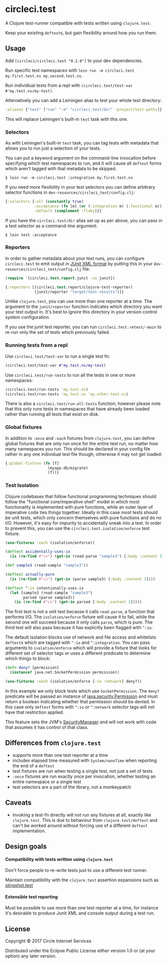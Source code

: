 # circleci.test

A Clojure test-runner compatible with tests written using `clojure.test`.

Keep your existing `deftest`s, but gain flexibility around how you run them.

## Usage

Add `[circleci/circleci.test "0.2.0"]` to your dev dependencies.

Run specific test namespaces with `lein run -m circleci.test my.first.test.ns my.second.test.ns`.

Run individiual tests from a repl with `(circleci.test/test-var #'my.test.ns/my-test)`.

Alternatively you can add a Leiningen alias to test your whole test directory:

```clj
:aliases {"test" ["run" "-m" "circleci.test/dir" :project/test-paths]}
```

This will replace Leiningen's built-in `test` task with this one.

### Selectors

As with Leiningen's built-in `test` task, you can tag tests with metadata
that allows you to run just a selection of your tests.

You can put a keyword argument on the command-line invocation before 
specifying which test namespaces to run, and it will cause all `deftest`
forms which aren't tagged with that metadata to be skipped.

    $ lein run -m circleci.test :integration my.first.test.ns

If you need more flexibility in your test selectors you can define arbitrary
selector functions in `dev-resources/circleci_test/config.clj`:

```clj
{:selectors {:all (constantly true)
             :acceptance (fn [m] (or (:integration m) (:functional m)))
             :default (complement :flaky)}}
```

If you have the `circleci.test/dir` alias set up as per above, you can pass
in a test selector as a command-line argument:

    $ lein test :acceptance

### Reporters

In order to gather metadata about your test runs, you can configure
`circleci.test` to emit output
in [JUnit XML format](https://ant.apache.org/manual/Tasks/junitreport.html) by
putting this in your `dev-resources/circleci_test/config.clj` file:

```clj
(require '[circleci.test.report.junit :as junit])

{:reporters [(circleci.test.report/clojure-test-reporter)
             (junit/reporter "target/test-results")]}
```

Unlike `clojure.test`, you can use more than one reporter at a time. The
argument to the `junit/reporter` function indicates which directory you
want your test output in. It's best to ignore this directory in your version
control system configuration.

If you use the junit test reporter, you can run `circleci.test.retest/-main`
to re-run only the set of tests which previously failed.

### Running tests from a repl

Use `circleci.test/test-var` to run a single test fn:
```clojure
(circleci.test/test-var #'my.test.ns/my-test)
```

Use `circleci.test/run-tests` to run all the tests in one or more namespaces:
```clojure
(circleci.test/run-tests 'my.test.ns)
(circleci.test/run-tests 'my.test.ns 'my.other.test.ns)
```

There is also a `circleci.test/run-all-tests` function; however please note that
this only runs tests in namespaces that have already been loaded rather than
running all tests that exist on disk.

### Global fixtures

In addition to `:once` and `:each` fixtures from `clojure.test`, you can define global fixtures that are only run once for the entire test run, no matter how many namespaces you run. This should be declared in your config file rather in any one individual test file though; otherwise it may not get loaded:

```clj
{:global-fixture (fn [f]
                   (myapp.db/migrate)
                   (f))}
```

### Test Isolation

Clojure codebases that follow functional programming techniques should follow
the "functional core/imperative shell" model in which most functionality is 
implemented with pure functions, while an outer layer of imperative code ties
things together. Ideally in this case most tests should be unit tests, which
only concern themselves with pure functions and do no I/O. However, it's easy
for impurity to accidentally sneak into a test. In order to prevent this, you
can use the `circleci.test.isolation/enforce` test fixture.

```clj
(use-fixtures :each (isolation/enforce))

(deftest accidentally-uses-io
  (is (re-find #"cx") (get-in (read-parse "sample3") [:body :content 3])))

(def sample3 (read-sample "sample3"))

(deftest actually-pure
  (is (re-find #"cx") (get-in (parse sample3) [:body :content 3])))

(deftest ^:io intentionally-uses-io
  (let [sample3 (read-sample "sample3")
        parsed (parse sample3)]
    (is (re-find #"cx") (get-in parsed [:body :content 3]))))
```

The first test is not a unit test because it calls `read-parse`, a function
that performs I/O. The `isolation/enforce` fixture will cause it to fail, while
the second one will succeed because it only calls `parse`, which is pure. The
third test will also pass because it has explicitly been flagged with `^:io`.

The default isolation blocks use of network and file access and whitelists
`deftest`s which are tagged with `^:io` and `^:integration`. You can pass
arguments to `isolation/enforce` which will provide a fixture that looks for
different set of selector tags or uses a different predicate to determine
which things to block:

```clj
(defn deny? [permission]
  (instance? java.net.SocketPermission permission))

(use-fixtures :each (isolation/enforce [:io :network] deny?))
```

In this example we only block tests which use `SocketPermission`. The `deny?`
predicate will be passed an instance of [java.security.Permission](https://docs.oracle.com/javase/8/docs/api/java/security/Permission.html)
and must return a boolean indicating whether that permission should be denied.
In this case only `deftest` forms with `^:io` or `^:network` selector tags
will not have that restriction applied.

This feature sets the JVM's [SecurityManager](https://docs.oracle.com/javase/8/docs/api/java/lang/SecurityManager.html)
and will not work with code that assumes it has control of that class.

## Differences from `clojure.test`
* supports more than one test reporter at a time
* includes elapsed time measured with `System/nanoTime` when reporting the end
  of a `deftest`
* test fixtures are run when testing a single test, not just a set of tests
* `:once` fixtures are run exactly once per invocation, whether testing an
  entire namespace or a single test
* test selectors are a part of the library, not a monkeypatch
  

## Caveats
* Invoking a test-fn directly will not run any fixtures at all, exactly like
  `clojure.test`. This is due to behaviour from `clojure.test/deftest` and
  can't be worked around without forcing use of a different `deftest`
  implementation.


## Design goals

#### Compatibility with tests written using `clojure.test`
Don't force people to re-write tests just to use a different test runner.

Maintain compatibility with the `clojure.test` assertion expansions such as [slingshot.test](https://github.com/scgilardi/slingshot/blob/release/src/slingshot/test.clj)

#### Extensible test reporting
Must be possible to use more than one test reporter at a time, for instance it's desirable to produce Junit XML and console output during a test run.


## License

Copyright © 2017 Circle Internet Services

Distributed under the Eclipse Public License either version 1.0 or (at
your option) any later version.
